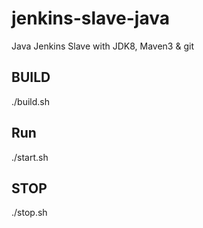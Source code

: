 # jenkins-slave-java
Java Jenkins Slave with JDK8, Maven3 & git

## BUILD
./build.sh

## Run
./start.sh

## STOP
./stop.sh
